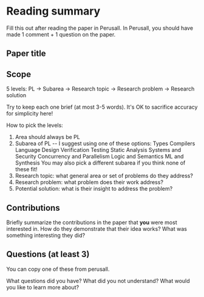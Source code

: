 # Reading summary

Fill this out after reading the paper in Perusall.
In Perusall, you should have made 1 comment + 1 question on the paper.

## Paper title

## Scope

5 levels:
PL -> Subarea -> Research topic -> Research problem -> Research solution

Try to keep each one brief (at most 3-5 words). It's OK to sacrifice accuracy for simplicity here!

How to pick the levels:
1. Area should always be PL
2. Subarea of PL -- I suggest using one of these options:
        Types
        Compilers
        Language Design
        Verification
        Testing
        Static Analysis
        Systems and Security
        Concurrency and Parallelism
        Logic and Semantics
        ML and Synthesis
    You may also pick a different subarea if you think none of these fit!
3. Research topic: what general area or set of problems do they address?
4. Research problem: what problem does their work address?
5. Potential solution: what is their insight to address the problem?

## Contributions

Briefly summarize the contributions in the paper that **you** were most interested in.
How do they demonstrate that their idea works?
What was something interesting they did?

## Questions (at least 3)

You can copy one of these from perusall.

What questions did you have?
What did you not understand?
What would you like to learn more about?
